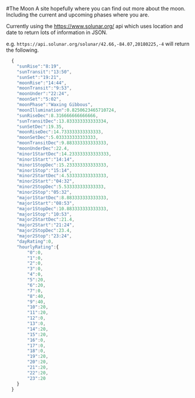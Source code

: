 #The Moon
A site hopefully where you can find out more about the moon. Including the current and upcoming phases where you are.

Currently using the https://www.solunar.org/ api which uses location and date to return lots of information in JSON.

e.g. `https://api.solunar.org/solunar/42.66,-84.07,20180225,-4` will return the following.

```javascript
  {
    "sunRise":"8:19",
    "sunTransit":"13:50",
    "sunSet":"19:21",
    "moonRise":"14:44",
    "moonTransit":"9:53",
    "moonUnder":"22:24",
    "moonSet":"5:02",
    "moonPhase":"Waxing Gibbous",
    "moonIllumination":0.8250623465710724,
    "sunRiseDec":8.316666666666666,
    "sunTransitDec":13.833333333333334,
    "sunSetDec":19.35,
    "moonRiseDec":14.733333333333333,
    "moonSetDec":5.033333333333333,
    "moonTransitDec":9.883333333333333,
    "moonUnderDec":22.4,
    "minor1StartDec":14.233333333333333,
    "minor1Start":"14:14",
    "minor1StopDec":15.233333333333333,
    "minor1Stop":"15:14",
    "minor2StartDec":4.533333333333333,
    "minor2Start":"04:32",
    "minor2StopDec":5.533333333333333,
    "minor2Stop":"05:32",
    "major1StartDec":8.883333333333333,
    "major1Start":"08:53",
    "major1StopDec":10.883333333333333,
    "major1Stop":"10:53",
    "major2StartDec":21.4,
    "major2Start":"21:24",
    "major2StopDec":23.4,
    "major2Stop":"23:24",
    "dayRating":0,
    "hourlyRating":{
        "0":0,
        "1":0,
        "2":0,
        "3":0,
        "4":0,
        "5":20,
        "6":20,
        "7":0,
        "8":40,
        "9":40,
        "10":20,
        "11":20,
        "12":0,
        "13":0,
        "14":20,
        "15":20,
        "16":0,
        "17":0,
        "18":0,
        "19":20,
        "20":20,
        "21":20,
        "22":20,
        "23":20
    }
  }
```